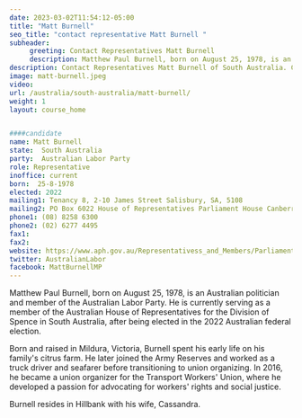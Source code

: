 ```yaml
---
date: 2023-03-02T11:54:12-05:00
title: "Matt Burnell"
seo_title: "contact representative Matt Burnell "
subheader:
     greeting: Contact Representatives Matt Burnell
     description: Matthew Paul Burnell, born on August 25, 1978, is an Australian politician and member of the Australian Labor Party. 
description: Contact Representatives Matt Burnell of South Australia. Contact information for Matt Burnell includes email address, phone number, and mailing address.
image: matt-burnell.jpeg
video:
url: /australia/south-australia/matt-burnell/
weight: 1
layout: course_home


####candidate
name: Matt Burnell
state:	South Australia
party:	Australian Labor Party
role: Representative
inoffice: current
born:  25-8-1978
elected: 2022
mailing1: Tenancy 8, 2-10 James Street Salisbury, SA, 5108
mailing2: PO Box 6022 House of Representatives Parliament House Canberra ACT 2600
phone1:	(08) 8258 6300
phone2: (02) 6277 4495
fax1:
fax2:
website: https://www.aph.gov.au/Representativess_and_Members/Parliamentarian?MPID=300129
twitter: AustralianLabor
facebook: MattBurnellMP
---
```


Matthew Paul Burnell, born on August 25, 1978, is an Australian politician and member of the Australian Labor Party. He is currently serving as a member of the Australian House of Representatives for the Division of Spence in South Australia, after being elected in the 2022 Australian federal election.

Born and raised in Mildura, Victoria, Burnell spent his early life on his family's citrus farm. He later joined the Army Reserves and worked as a truck driver and seafarer before transitioning to union organizing. In 2016, he became a union organizer for the Transport Workers' Union, where he developed a passion for advocating for workers' rights and social justice.

Burnell resides in Hillbank with his wife, Cassandra.